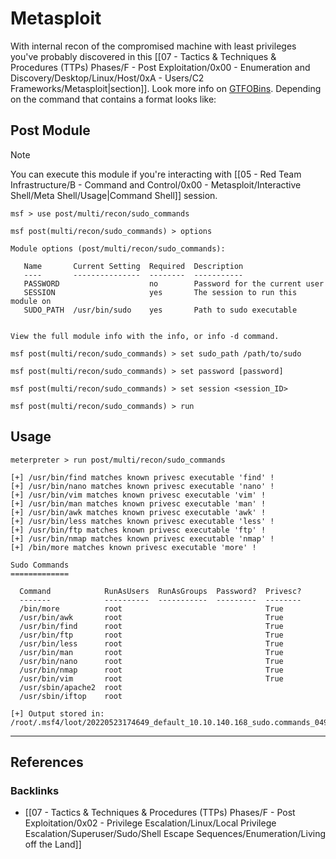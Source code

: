 # Metasploit

With internal recon of the compromised machine with least privileges you've probably discovered in this [[07 - Tactics & Techniques & Procedures (TTPs) Phases/F - Post Exploitation/0x00 - Enumeration and Discovery/Desktop/Linux/Host/0xA - Users/C2 Frameworks/Metasploit|section]]. Look more info on [GTFOBins](https://gtfobins.github.io). Depending on the command that contains a format looks like:

## Post Module

> [!NOTE]
> You can execute this module if you're interacting with [[05 - Red Team Infrastructure/B - Command and Control/0x00 - Metasploit/Interactive Shell/Meta Shell/Usage|Command Shell]] session.

```
msf > use post/multi/recon/sudo_commands

msf post(multi/recon/sudo_commands) > options 

Module options (post/multi/recon/sudo_commands):

   Name       Current Setting  Required  Description
   ----       ---------------  --------  -----------
   PASSWORD                    no        Password for the current user
   SESSION                     yes       The session to run this module on
   SUDO_PATH  /usr/bin/sudo    yes       Path to sudo executable


View the full module info with the info, or info -d command.

msf post(multi/recon/sudo_commands) > set sudo_path /path/to/sudo

msf post(multi/recon/sudo_commands) > set password [password]

msf post(multi/recon/sudo_commands) > set session <session_ID>

msf post(multi/recon/sudo_commands) > run
```

## Usage

```
meterpreter > run post/multi/recon/sudo_commands

[+] /usr/bin/find matches known privesc executable 'find' !
[+] /usr/bin/nano matches known privesc executable 'nano' !
[+] /usr/bin/vim matches known privesc executable 'vim' !
[+] /usr/bin/man matches known privesc executable 'man' !
[+] /usr/bin/awk matches known privesc executable 'awk' !
[+] /usr/bin/less matches known privesc executable 'less' !
[+] /usr/bin/ftp matches known privesc executable 'ftp' !
[+] /usr/bin/nmap matches known privesc executable 'nmap' !
[+] /bin/more matches known privesc executable 'more' !

Sudo Commands
=============

  Command            RunAsUsers  RunAsGroups  Password?  Privesc?
  -------            ----------  -----------  ---------  --------
  /bin/more          root                                True
  /usr/bin/awk       root                                True
  /usr/bin/find      root                                True
  /usr/bin/ftp       root                                True
  /usr/bin/less      root                                True
  /usr/bin/man       root                                True
  /usr/bin/nano      root                                True
  /usr/bin/nmap      root                                True
  /usr/bin/vim       root                                True
  /usr/sbin/apache2  root
  /usr/sbin/iftop    root

[+] Output stored in: /root/.msf4/loot/20220523174649_default_10.10.140.168_sudo.commands_049317.txt
```

---
## References

### Backlinks

- [[07 - Tactics & Techniques & Procedures (TTPs) Phases/F - Post Exploitation/0x02 - Privilege Escalation/Linux/Local Privilege Escalation/Superuser/Sudo/Shell Escape Sequences/Enumeration/Living off the Land]]